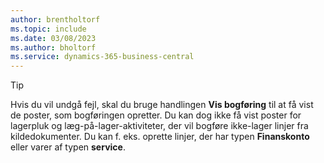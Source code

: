 ```yaml
---
author: brentholtorf
ms.topic: include
ms.date: 03/08/2023
ms.author: bholtorf
ms.service: dynamics-365-business-central
---
```


> [!TIP]
> Hvis du vil undgå fejl, skal du bruge handlingen **Vis bogføring** til at få vist de poster, som bogføringen opretter. Du kan dog ikke få vist poster for lagerpluk og læg-på-lager-aktiviteter, der vil bogføre ikke-lager linjer fra kildedokumenter. Du kan f. eks. oprette linjer, der har typen **Finanskonto** eller varer af typen **service**.